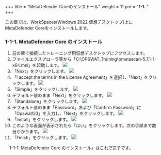 +++
title = "MetaDefender Coreのインストール"
weight = 11
pre = "<b>1-1. </b>"
+++

この章では、WorkSpaces(Windows 2022 仮想デスクトップ)上にMetaDefender Coreをインストールします。

### 1-1-1. MetaDefender Core のインストール

1. 前の章で接続したトレーニング用仮想デスクトップにアクセスします。
1. ファイルエクスプローラ等から「C:\OPSWAT_Training\ometascan-5.7.1-1-x64.msi」を起動します。
    ![](/images/lab1/1-1-1_mdc01.png)
1. 「Next」をクリックします。
    ![](/images/lab1/1-1-1_mdc02.png)
1. 「I accept the terms in the License Agreement」を選択し「Next」をクリックします。
    ![](/images/lab1/1-1-1_mdc03.png)
1. 「Simple」をクリックします。
    ![](/images/lab1/1-1-1_mdc04.png)
1. デフォルト値のまま「Next」をクリックします。
    ![](/images/lab1/1-1-1_mdc05.png)
1. 「Standalone」をクリックします。
    ![](/images/lab1/1-1-1_mdc06.png)
1. デフォルト値のまま「Password」および「Confirm Password」に「Opswat!23」を入力し、「Next」をクリックします。
    ![](/images/lab1/1-1-1_mdc07.png)
1. 「Install」をクリックします。
    ![](/images/lab1/1-1-1_mdc08.png)
1. このような画面が表示されたら「はい」をクリックします。次の手順まで数分かかります。
    ![](/images/lab1/1-1-5_mdc07-2.PNG)
1. 「Finish」をクリックします。
    ![](/images/lab1/1-1-1_mdc10.png)


「1-1-1. MetaDefender Core のインストール」はこれで完了です。

